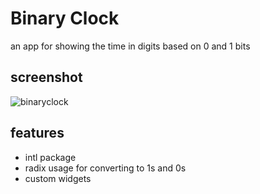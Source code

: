 # Binary Clock

an app for showing the time in digits based on 0 and 1 bits

## screenshot
![binaryclock](https://github.com/merihcavdar/binary_clock/assets/84540989/d7a163a5-0c49-4340-91bc-1c62374b7715)

## features
- intl package
- radix usage for converting to 1s and 0s
- custom widgets

